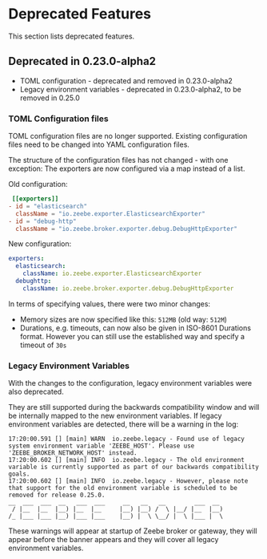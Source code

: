 # Deprecated Features

This section lists deprecated features.

## Deprecated in 0.23.0-alpha2
- TOML configuration - deprecated and removed in 0.23.0-alpha2
- Legacy environment variables - deprecated in 0.23.0-alpha2, to be removed in 0.25.0

### TOML Configuration files
TOML configuration files are no longer supported. Existing configuration files need to be changed into YAML configuration files.

The structure of the configuration files has not changed - with one exception: The exporters are now configured via a map instead of a list.

Old configuration:
```toml
 [[exporters]]
- id = "elasticsearch"
  className = "io.zeebe.exporter.ElasticsearchExporter"
- id = "debug-http"
  className = "io.zeebe.broker.exporter.debug.DebugHttpExporter"
```

New configuration:
```yaml
exporters:
  elasticsearch:
    className: io.zeebe.exporter.ElasticsearchExporter
  debughttp:
    className: io.zeebe.broker.exporter.debug.DebugHttpExporter
```

In terms of specifying values, there were two minor changes:
- Memory sizes are now specified like this: `512MB` (old way: `512M`)
- Durations, e.g. timeouts, can now also be given in ISO-8601 Durations format. However you can still use the established way and specify a timeout of `30s`  

### Legacy Environment Variables
With the changes to the configuration, legacy environment variables were also deprecated.

They are still supported during the backwards compatibility window and will be internally mapped to the new environment variables. If legacy environment variables are detected, there will be a warning in the log:

```
17:20:00.591 [] [main] WARN  io.zeebe.legacy - Found use of legacy system environment variable 'ZEEBE_HOST'. Please use 'ZEEBE_BROKER_NETWORK_HOST' instead.
17:20:00.602 [] [main] INFO  io.zeebe.legacy - The old environment variable is currently supported as part of our backwards compatibility goals.
17:20:00.602 [] [main] INFO  io.zeebe.legacy - However, please note that support for the old environment variable is scheduled to be removed for release 0.25.0.
__  ___  ___  __   ___  ___     __   __   __        ___  __
 / |__  |__  |__) |__  |__     |__) |__) /  \ |__/ |__  |__)
/_ |___ |___ |__) |___ |___    |__) |  \ \__/ |  \ |___ |  \

```

These warnings will appear at startup of Zeebe broker or gateway, they will appear before the banner appears and they will cover all legacy environment variables. 

 
